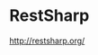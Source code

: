 <!--
id: 473124474
link: http://kevinisom.info/post/473124474/restsharp
slug: restsharp
date: Fri Mar 26 2010 09:33:17 GMT+1300 (NZDT)
raw: {"blog_name":"kevinisom","id":473124474,"post_url":"http://kevinisom.info/post/473124474/restsharp","slug":"restsharp","type":"link","date":"2010-03-25 20:33:17 GMT","timestamp":1269549197,"state":"published","format":"html","reblog_key":"JioYyl5y","tags":[],"short_url":"http://tmblr.co/Zw68YySCqvw","highlighted":[],"feed_item":"http://restsharp.org/","from_feed_id":"650234","note_count":0,"title":"RestSharp","url":"http://restsharp.org/","description":""}
publish: 2010-03-026
tags: 
title: RestSharp
-->


RestSharp
=========

<http://restsharp.org/>

